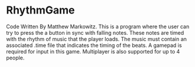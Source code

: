 # RhythmGame
Code Written By Matthew Markowitz. This is a program where the user can try to press the a button in sync with falling notes. These notes are timed with the rhythm of music that the player loads. The music must contain an associated .time file that indicates the timing of the beats. A gamepad is required for input in this game. Multiplayer is also supported for up to 4 people.
